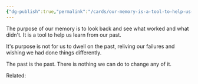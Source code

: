 ```yaml
---
{"dg-publish":true,"permalink":"/cards/our-memory-is-a-tool-to-help-us-grow/"}
---
```


The purpose of our memory is to look back and see what worked and what didn't. It is a tool to help us learn from our past.

It's purpose is not for us to dwell on the past, reliving our failures and wishing we had done things differently.

The past is the past. There is nothing we can do to change any of it.


Related: 